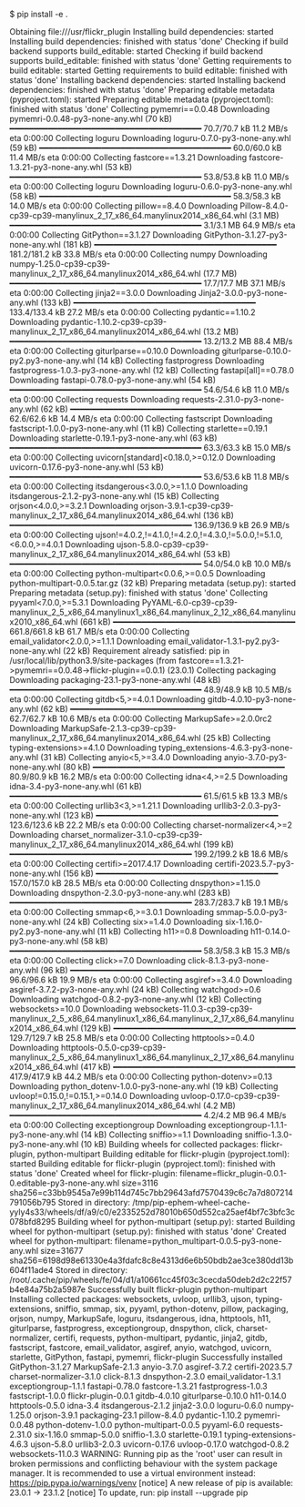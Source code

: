$ pip install -e .

Obtaining file:///usr/flickr_plugin
  Installing build dependencies: started
  Installing build dependencies: finished with status 'done'
  Checking if build backend supports build_editable: started
  Checking if build backend supports build_editable: finished with status 'done'
  Getting requirements to build editable: started
  Getting requirements to build editable: finished with status 'done'
  Installing backend dependencies: started
  Installing backend dependencies: finished with status 'done'
  Preparing editable metadata (pyproject.toml): started
  Preparing editable metadata (pyproject.toml): finished with status 'done'
Collecting pymemri==0.0.48
  Downloading pymemri-0.0.48-py3-none-any.whl (70 kB)
     ━━━━━━━━━━━━━━━━━━━━━━━━━━━━━━━━━━━━━━━━ 70.7/70.7 kB 11.2 MB/s eta 0:00:00
Collecting loguru
  Downloading loguru-0.7.0-py3-none-any.whl (59 kB)
     ━━━━━━━━━━━━━━━━━━━━━━━━━━━━━━━━━━━━━━━━ 60.0/60.0 kB 11.4 MB/s eta 0:00:00
Collecting fastcore==1.3.21
  Downloading fastcore-1.3.21-py3-none-any.whl (53 kB)
     ━━━━━━━━━━━━━━━━━━━━━━━━━━━━━━━━━━━━━━━━ 53.8/53.8 kB 11.0 MB/s eta 0:00:00
Collecting loguru
  Downloading loguru-0.6.0-py3-none-any.whl (58 kB)
     ━━━━━━━━━━━━━━━━━━━━━━━━━━━━━━━━━━━━━━━━ 58.3/58.3 kB 14.0 MB/s eta 0:00:00
Collecting pillow==8.4.0
  Downloading Pillow-8.4.0-cp39-cp39-manylinux_2_17_x86_64.manylinux2014_x86_64.whl (3.1 MB)
     ━━━━━━━━━━━━━━━━━━━━━━━━━━━━━━━━━━━━━━━━ 3.1/3.1 MB 64.9 MB/s eta 0:00:00
Collecting GitPython==3.1.27
  Downloading GitPython-3.1.27-py3-none-any.whl (181 kB)
     ━━━━━━━━━━━━━━━━━━━━━━━━━━━━━━━━━━━━━━ 181.2/181.2 kB 33.8 MB/s eta 0:00:00
Collecting numpy
  Downloading numpy-1.25.0-cp39-cp39-manylinux_2_17_x86_64.manylinux2014_x86_64.whl (17.7 MB)
     ━━━━━━━━━━━━━━━━━━━━━━━━━━━━━━━━━━━━━━━━ 17.7/17.7 MB 37.1 MB/s eta 0:00:00
Collecting jinja2==3.0.0
  Downloading Jinja2-3.0.0-py3-none-any.whl (133 kB)
     ━━━━━━━━━━━━━━━━━━━━━━━━━━━━━━━━━━━━━━ 133.4/133.4 kB 27.2 MB/s eta 0:00:00
Collecting pydantic==1.10.2
  Downloading pydantic-1.10.2-cp39-cp39-manylinux_2_17_x86_64.manylinux2014_x86_64.whl (13.2 MB)
     ━━━━━━━━━━━━━━━━━━━━━━━━━━━━━━━━━━━━━━━━ 13.2/13.2 MB 88.4 MB/s eta 0:00:00
Collecting giturlparse==0.10.0
  Downloading giturlparse-0.10.0-py2.py3-none-any.whl (14 kB)
Collecting fastprogress
  Downloading fastprogress-1.0.3-py3-none-any.whl (12 kB)
Collecting fastapi[all]==0.78.0
  Downloading fastapi-0.78.0-py3-none-any.whl (54 kB)
     ━━━━━━━━━━━━━━━━━━━━━━━━━━━━━━━━━━━━━━━━ 54.6/54.6 kB 11.0 MB/s eta 0:00:00
Collecting requests
  Downloading requests-2.31.0-py3-none-any.whl (62 kB)
     ━━━━━━━━━━━━━━━━━━━━━━━━━━━━━━━━━━━━━━━━ 62.6/62.6 kB 14.4 MB/s eta 0:00:00
Collecting fastscript
  Downloading fastscript-1.0.0-py3-none-any.whl (11 kB)
Collecting starlette==0.19.1
  Downloading starlette-0.19.1-py3-none-any.whl (63 kB)
     ━━━━━━━━━━━━━━━━━━━━━━━━━━━━━━━━━━━━━━━━ 63.3/63.3 kB 15.0 MB/s eta 0:00:00
Collecting uvicorn[standard]<0.18.0,>=0.12.0
  Downloading uvicorn-0.17.6-py3-none-any.whl (53 kB)
     ━━━━━━━━━━━━━━━━━━━━━━━━━━━━━━━━━━━━━━━━ 53.6/53.6 kB 11.8 MB/s eta 0:00:00
Collecting itsdangerous<3.0.0,>=1.1.0
  Downloading itsdangerous-2.1.2-py3-none-any.whl (15 kB)
Collecting orjson<4.0.0,>=3.2.1
  Downloading orjson-3.9.1-cp39-cp39-manylinux_2_17_x86_64.manylinux2014_x86_64.whl (136 kB)
     ━━━━━━━━━━━━━━━━━━━━━━━━━━━━━━━━━━━━━━ 136.9/136.9 kB 26.9 MB/s eta 0:00:00
Collecting ujson!=4.0.2,!=4.1.0,!=4.2.0,!=4.3.0,!=5.0.0,!=5.1.0,<6.0.0,>=4.0.1
  Downloading ujson-5.8.0-cp39-cp39-manylinux_2_17_x86_64.manylinux2014_x86_64.whl (53 kB)
     ━━━━━━━━━━━━━━━━━━━━━━━━━━━━━━━━━━━━━━━━ 54.0/54.0 kB 10.0 MB/s eta 0:00:00
Collecting python-multipart<0.0.6,>=0.0.5
  Downloading python-multipart-0.0.5.tar.gz (32 kB)
  Preparing metadata (setup.py): started
  Preparing metadata (setup.py): finished with status 'done'
Collecting pyyaml<7.0.0,>=5.3.1
  Downloading PyYAML-6.0-cp39-cp39-manylinux_2_5_x86_64.manylinux1_x86_64.manylinux_2_12_x86_64.manylinux2010_x86_64.whl (661 kB)
     ━━━━━━━━━━━━━━━━━━━━━━━━━━━━━━━━━━━━━━ 661.8/661.8 kB 61.7 MB/s eta 0:00:00
Collecting email_validator<2.0.0,>=1.1.1
  Downloading email_validator-1.3.1-py2.py3-none-any.whl (22 kB)
Requirement already satisfied: pip in /usr/local/lib/python3.9/site-packages (from fastcore==1.3.21->pymemri==0.0.48->flickr-plugin==0.0.1) (23.0.1)
Collecting packaging
  Downloading packaging-23.1-py3-none-any.whl (48 kB)
     ━━━━━━━━━━━━━━━━━━━━━━━━━━━━━━━━━━━━━━━━ 48.9/48.9 kB 10.5 MB/s eta 0:00:00
Collecting gitdb<5,>=4.0.1
  Downloading gitdb-4.0.10-py3-none-any.whl (62 kB)
     ━━━━━━━━━━━━━━━━━━━━━━━━━━━━━━━━━━━━━━━━ 62.7/62.7 kB 10.6 MB/s eta 0:00:00
Collecting MarkupSafe>=2.0.0rc2
  Downloading MarkupSafe-2.1.3-cp39-cp39-manylinux_2_17_x86_64.manylinux2014_x86_64.whl (25 kB)
Collecting typing-extensions>=4.1.0
  Downloading typing_extensions-4.6.3-py3-none-any.whl (31 kB)
Collecting anyio<5,>=3.4.0
  Downloading anyio-3.7.0-py3-none-any.whl (80 kB)
     ━━━━━━━━━━━━━━━━━━━━━━━━━━━━━━━━━━━━━━━━ 80.9/80.9 kB 16.2 MB/s eta 0:00:00
Collecting idna<4,>=2.5
  Downloading idna-3.4-py3-none-any.whl (61 kB)
     ━━━━━━━━━━━━━━━━━━━━━━━━━━━━━━━━━━━━━━━━ 61.5/61.5 kB 13.3 MB/s eta 0:00:00
Collecting urllib3<3,>=1.21.1
  Downloading urllib3-2.0.3-py3-none-any.whl (123 kB)
     ━━━━━━━━━━━━━━━━━━━━━━━━━━━━━━━━━━━━━━ 123.6/123.6 kB 22.2 MB/s eta 0:00:00
Collecting charset-normalizer<4,>=2
  Downloading charset_normalizer-3.1.0-cp39-cp39-manylinux_2_17_x86_64.manylinux2014_x86_64.whl (199 kB)
     ━━━━━━━━━━━━━━━━━━━━━━━━━━━━━━━━━━━━━━ 199.2/199.2 kB 18.6 MB/s eta 0:00:00
Collecting certifi>=2017.4.17
  Downloading certifi-2023.5.7-py3-none-any.whl (156 kB)
     ━━━━━━━━━━━━━━━━━━━━━━━━━━━━━━━━━━━━━━ 157.0/157.0 kB 28.5 MB/s eta 0:00:00
Collecting dnspython>=1.15.0
  Downloading dnspython-2.3.0-py3-none-any.whl (283 kB)
     ━━━━━━━━━━━━━━━━━━━━━━━━━━━━━━━━━━━━━━ 283.7/283.7 kB 19.1 MB/s eta 0:00:00
Collecting smmap<6,>=3.0.1
  Downloading smmap-5.0.0-py3-none-any.whl (24 kB)
Collecting six>=1.4.0
  Downloading six-1.16.0-py2.py3-none-any.whl (11 kB)
Collecting h11>=0.8
  Downloading h11-0.14.0-py3-none-any.whl (58 kB)
     ━━━━━━━━━━━━━━━━━━━━━━━━━━━━━━━━━━━━━━━━ 58.3/58.3 kB 15.3 MB/s eta 0:00:00
Collecting click>=7.0
  Downloading click-8.1.3-py3-none-any.whl (96 kB)
     ━━━━━━━━━━━━━━━━━━━━━━━━━━━━━━━━━━━━━━━━ 96.6/96.6 kB 19.9 MB/s eta 0:00:00
Collecting asgiref>=3.4.0
  Downloading asgiref-3.7.2-py3-none-any.whl (24 kB)
Collecting watchgod>=0.6
  Downloading watchgod-0.8.2-py3-none-any.whl (12 kB)
Collecting websockets>=10.0
  Downloading websockets-11.0.3-cp39-cp39-manylinux_2_5_x86_64.manylinux1_x86_64.manylinux_2_17_x86_64.manylinux2014_x86_64.whl (129 kB)
     ━━━━━━━━━━━━━━━━━━━━━━━━━━━━━━━━━━━━━━ 129.7/129.7 kB 25.8 MB/s eta 0:00:00
Collecting httptools>=0.4.0
  Downloading httptools-0.5.0-cp39-cp39-manylinux_2_5_x86_64.manylinux1_x86_64.manylinux_2_17_x86_64.manylinux2014_x86_64.whl (417 kB)
     ━━━━━━━━━━━━━━━━━━━━━━━━━━━━━━━━━━━━━━ 417.9/417.9 kB 44.2 MB/s eta 0:00:00
Collecting python-dotenv>=0.13
  Downloading python_dotenv-1.0.0-py3-none-any.whl (19 kB)
Collecting uvloop!=0.15.0,!=0.15.1,>=0.14.0
  Downloading uvloop-0.17.0-cp39-cp39-manylinux_2_17_x86_64.manylinux2014_x86_64.whl (4.2 MB)
     ━━━━━━━━━━━━━━━━━━━━━━━━━━━━━━━━━━━━━━━━ 4.2/4.2 MB 96.4 MB/s eta 0:00:00
Collecting exceptiongroup
  Downloading exceptiongroup-1.1.1-py3-none-any.whl (14 kB)
Collecting sniffio>=1.1
  Downloading sniffio-1.3.0-py3-none-any.whl (10 kB)
Building wheels for collected packages: flickr-plugin, python-multipart
  Building editable for flickr-plugin (pyproject.toml): started
  Building editable for flickr-plugin (pyproject.toml): finished with status 'done'
  Created wheel for flickr-plugin: filename=flickr_plugin-0.0.1-0.editable-py3-none-any.whl size=3116 sha256=c33bb9545a7e99b114d745c7bb29643afd7570439c6c7a7d807214791056b795
  Stored in directory: /tmp/pip-ephem-wheel-cache-yyly4s33/wheels/df/a9/c0/e2335252d78010b650d552ca25aef4bf7c3bfc3c078bfd8295
  Building wheel for python-multipart (setup.py): started
  Building wheel for python-multipart (setup.py): finished with status 'done'
  Created wheel for python-multipart: filename=python_multipart-0.0.5-py3-none-any.whl size=31677 sha256=6198d98e61330e4a3fdafc8c8e4313d6e6b50bdb2ae3ce380dd13b604f11ade4
  Stored in directory: /root/.cache/pip/wheels/fe/04/d1/a10661cc45f03c3cecda50deb2d2c22f57b4e84a75b2a5987e
Successfully built flickr-plugin python-multipart
Installing collected packages: websockets, uvloop, urllib3, ujson, typing-extensions, sniffio, smmap, six, pyyaml, python-dotenv, pillow, packaging, orjson, numpy, MarkupSafe, loguru, itsdangerous, idna, httptools, h11, giturlparse, fastprogress, exceptiongroup, dnspython, click, charset-normalizer, certifi, requests, python-multipart, pydantic, jinja2, gitdb, fastscript, fastcore, email_validator, asgiref, anyio, watchgod, uvicorn, starlette, GitPython, fastapi, pymemri, flickr-plugin
Successfully installed GitPython-3.1.27 MarkupSafe-2.1.3 anyio-3.7.0 asgiref-3.7.2 certifi-2023.5.7 charset-normalizer-3.1.0 click-8.1.3 dnspython-2.3.0 email_validator-1.3.1 exceptiongroup-1.1.1 fastapi-0.78.0 fastcore-1.3.21 fastprogress-1.0.3 fastscript-1.0.0 flickr-plugin-0.0.1 gitdb-4.0.10 giturlparse-0.10.0 h11-0.14.0 httptools-0.5.0 idna-3.4 itsdangerous-2.1.2 jinja2-3.0.0 loguru-0.6.0 numpy-1.25.0 orjson-3.9.1 packaging-23.1 pillow-8.4.0 pydantic-1.10.2 pymemri-0.0.48 python-dotenv-1.0.0 python-multipart-0.0.5 pyyaml-6.0 requests-2.31.0 six-1.16.0 smmap-5.0.0 sniffio-1.3.0 starlette-0.19.1 typing-extensions-4.6.3 ujson-5.8.0 urllib3-2.0.3 uvicorn-0.17.6 uvloop-0.17.0 watchgod-0.8.2 websockets-11.0.3
WARNING: Running pip as the 'root' user can result in broken permissions and conflicting behaviour with the system package manager. It is recommended to use a virtual environment instead: https://pip.pypa.io/warnings/venv
[notice] A new release of pip is available: 23.0.1 -> 23.1.2
[notice] To update, run: pip install --upgrade pip
